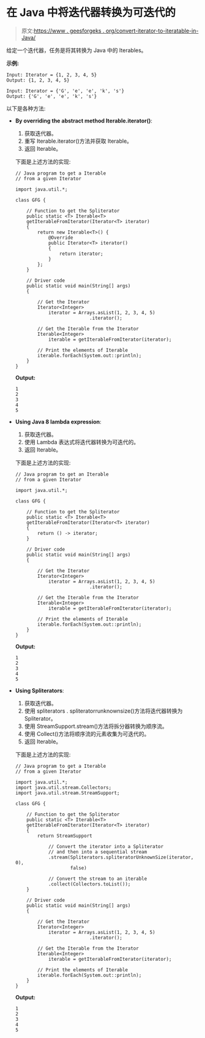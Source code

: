 # 在 Java 中将迭代器转换为可迭代的

> 原文:[https://www . geesforgeks . org/convert-iterator-to-iteratable-in-Java/](https://www.geeksforgeeks.org/convert-iterator-to-iterable-in-java/)

给定一个迭代器，任务是将其转换为 Java 中的 Iterables。

**示例:**

```
Input: Iterator = {1, 2, 3, 4, 5}
Output: {1, 2, 3, 4, 5}

Input: Iterator = {'G', 'e', 'e', 'k', 's'}
Output: {'G', 'e', 'e', 'k', 's'}

```

以下是各种方法:

*   **By overriding the abstract method Iterable.iterator()**:
    1.  获取迭代器。
    2.  重写 Iterable.iterator()方法并获取 Iterable。
    3.  返回 Iterable。

    下面是上述方法的实现:

    ```
    // Java program to get a Iterable
    // from a given Iterator

    import java.util.*;

    class GFG {

        // Function to get the Spliterator
        public static <T> Iterable<T>
        getIterableFromIterator(Iterator<T> iterator)
        {
            return new Iterable<T>() {
                @Override
                public Iterator<T> iterator()
                {
                    return iterator;
                }
            };
        }

        // Driver code
        public static void main(String[] args)
        {

            // Get the Iterator
            Iterator<Integer>
                iterator = Arrays.asList(1, 2, 3, 4, 5)
                               .iterator();

            // Get the Iterable from the Iterator
            Iterable<Integer>
                iterable = getIterableFromIterator(iterator);

            // Print the elements of Iterable
            iterable.forEach(System.out::println);
        }
    }
    ```

    **Output:**

    ```
    1
    2
    3
    4
    5

    ```

*   **Using Java 8 lambda expression**:
    1.  获取迭代器。
    2.  使用 Lambda 表达式将迭代器转换为可迭代的。
    3.  返回 Iterable。

    下面是上述方法的实现:

    ```
    // Java program to get an Iterable
    // from a given Iterator

    import java.util.*;

    class GFG {

        // Function to get the Spliterator
        public static <T> Iterable<T>
        getIterableFromIterator(Iterator<T> iterator)
        {
            return () -> iterator;
        }

        // Driver code
        public static void main(String[] args)
        {

            // Get the Iterator
            Iterator<Integer>
                iterator = Arrays.asList(1, 2, 3, 4, 5)
                               .iterator();

            // Get the Iterable from the Iterator
            Iterable<Integer>
                iterable = getIterableFromIterator(iterator);

            // Print the elements of Iterable
            iterable.forEach(System.out::println);
        }
    }
    ```

    **Output:**

    ```
    1
    2
    3
    4
    5

    ```

*   **Using Spliterators**:
    1.  获取迭代器。
    2.  使用 spliterators . spliteratorrunknownsize()方法将迭代器转换为 Spliterator。
    3.  使用 StreamSupport.stream()方法将拆分器转换为顺序流。
    4.  使用 Collect()方法将顺序流的元素收集为可迭代的。
    5.  返回 Iterable。

    下面是上述方法的实现:

    ```
    // Java program to get a Iterable
    // from a given Iterator

    import java.util.*;
    import java.util.stream.Collectors;
    import java.util.stream.StreamSupport;

    class GFG {

        // Function to get the Spliterator
        public static <T> Iterable<T>
        getIterableFromIterator(Iterator<T> iterator)
        {
            return StreamSupport

                // Convert the iterator into a Spliterator
                // and then into a sequential stream
                .stream(Spliterators.spliteratorUnknownSize(iterator, 0),
                        false)

                // Convert the stream to an iterable
                .collect(Collectors.toList());
        }

        // Driver code
        public static void main(String[] args)
        {

            // Get the Iterator
            Iterator<Integer>
                iterator = Arrays.asList(1, 2, 3, 4, 5)
                               .iterator();

            // Get the Iterable from the Iterator
            Iterable<Integer>
                iterable = getIterableFromIterator(iterator);

            // Print the elements of Iterable
            iterable.forEach(System.out::println);
        }
    }
    ```

    **Output:**

    ```
    1
    2
    3
    4
    5

    ```